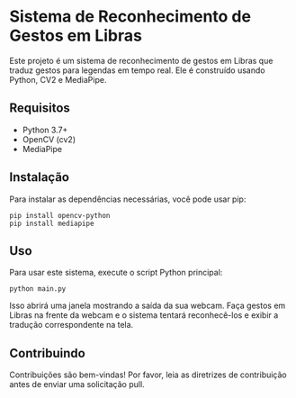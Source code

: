 # Sistema de Reconhecimento de Gestos em Libras

Este projeto é um sistema de reconhecimento de gestos em Libras que traduz gestos para legendas em tempo real. Ele é construído usando Python, CV2 e MediaPipe.

## Requisitos

- Python 3.7+
- OpenCV (cv2)
- MediaPipe

## Instalação

Para instalar as dependências necessárias, você pode usar pip:

```
pip install opencv-python
pip install mediapipe
```

## Uso

Para usar este sistema, execute o script Python principal:

```
python main.py
```

Isso abrirá uma janela mostrando a saída da sua webcam. Faça gestos em Libras na frente da webcam e o sistema tentará reconhecê-los e exibir a tradução correspondente na tela.

## Contribuindo

Contribuições são bem-vindas! Por favor, leia as diretrizes de contribuição antes de enviar uma solicitação pull.

